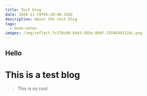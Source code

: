 ```yaml
---
title: Test blog
date: 2020-11-19T05:20:48.318Z
description: About the test blog
tags:
  - book-notes
images: /img/reflect_fc170c06-64e3-455e-860f-2554830312dc.png
---
```

## Hello

# This is a test blog



> This is so cool